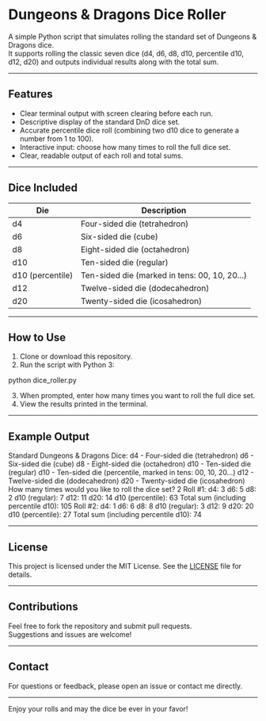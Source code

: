 # Dungeons & Dragons Dice Roller

A simple Python script that simulates rolling the standard set of Dungeons & Dragons dice.  
It supports rolling the classic seven dice (d4, d6, d8, d10, percentile d10, d12, d20) and outputs individual results along with the total sum.

---

## Features

- Clear terminal output with screen clearing before each run.
- Descriptive display of the standard DnD dice set.
- Accurate percentile dice roll (combining two d10 dice to generate a number from 1 to 100).
- Interactive input: choose how many times to roll the full dice set.
- Clear, readable output of each roll and total sums.

---

## Dice Included

| Die          | Description                              |
|--------------|----------------------------------------|
| d4           | Four-sided die (tetrahedron)           |
| d6           | Six-sided die (cube)                    |
| d8           | Eight-sided die (octahedron)           |
| d10          | Ten-sided die (regular)                 |
| d10 (percentile) | Ten-sided die (marked in tens: 00, 10, 20...) |
| d12          | Twelve-sided die (dodecahedron)         |
| d20          | Twenty-sided die (icosahedron)          |

---

## How to Use

1. Clone or download this repository.
2. Run the script with Python 3:

python dice_roller.py


3. When prompted, enter how many times you want to roll the full dice set.
4. View the results printed in the terminal.

---

## Example Output

Standard Dungeons & Dragons Dice:
d4  - Four-sided die (tetrahedron) d6  - Six-sided die (cube) d8  - Eight-sided die (octahedron) d10 - Ten-sided die (regular) d10 - Ten-sided die (percentile, marked in tens: 00, 10, 20…) d12 - Twelve-sided die (dodecahedron) d20 - Twenty-sided die (icosahedron)
How many times would you like to roll the dice set? 2
Roll #1: d4: 3 d6: 5 d8: 2 d10 (regular): 7 d12: 11 d20: 14 d10 (percentile): 63
Total sum (including percentile d10): 105
Roll #2: d4: 1 d6: 6 d8: 8 d10 (regular): 3 d12: 9 d20: 20 d10 (percentile): 27
Total sum (including percentile d10): 74


---

## License

This project is licensed under the MIT License. See the [LICENSE](LICENSE) file for details.

---

## Contributions

Feel free to fork the repository and submit pull requests.  
Suggestions and issues are welcome!

---

## Contact

For questions or feedback, please open an issue or contact me directly.

---

Enjoy your rolls and may the dice be ever in your favor!
